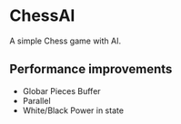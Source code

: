 # ChessAI

A simple Chess game with AI.

## Performance improvements

- Globar Pieces Buffer
- Parallel
- White/Black Power in state